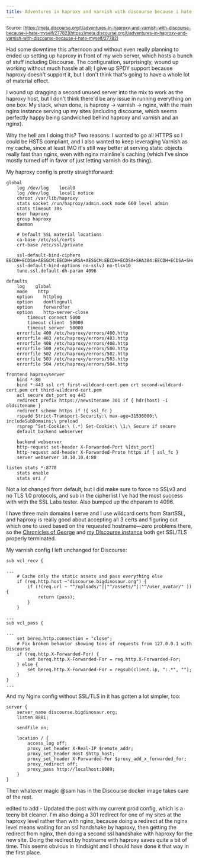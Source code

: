 ```yaml
---
title: Adventures in haproxy and varnish with discourse because i hate myself
---
```


<small class="documentation-source">Source: [https://meta.discourse.org/t/adventures-in-haproxy-and-varnish-with-discourse-because-i-hate-myself/27782](https://meta.discourse.org/t/adventures-in-haproxy-and-varnish-with-discourse-because-i-hate-myself/27782)</small>

Had some downtime this afternoon and without even really planning to ended up setting up haproxy in front of my web server, which hosts a bunch of stuff including Discourse. The configuration, surprisingly, wound up working without much hassle at all; I give up SPDY support because haproxy doesn't support it, but I don't think that's going to have a whole lot of material effect.

I wound up dragging a second unused server into the mix to work as the haproxy host, but I don't think there'd be any issue in running everything on one box. My stack, when done, is haproxy -> varnish -> nginx, with the main nginx instance serving up my sites (including discourse, which seems perfectly happy being sandwiched behind haproxy and varnish and an nginx).

Why the hell am I doing this? Two reasons: I wanted to go all HTTPS so I could be HSTS compliant, and I also wanted to keep leveraging Varnish as my cache, since at least IMO it's still way better at serving static objects really fast than nginx, even with nginx mainline's caching (which I've since mostly turned off in favor of just letting varnish do its thing).

My haproxy config is pretty straightforward:
```
global
    log /dev/log    local0
    log /dev/log    local1 notice
    chroot /var/lib/haproxy
    stats socket /run/haproxy/admin.sock mode 660 level admin
    stats timeout 30s
    user haproxy
    group haproxy
    daemon

    # Default SSL material locations
    ca-base /etc/ssl/certs
    crt-base /etc/ssl/private

    ssl-default-bind-ciphers EECDH+ECDSA+AESGCM:EECDH+aRSA+AESGCM:EECDH+ECDSA+SHA384:EECDH+ECDSA+SHA256:EECDH+aRSA+SHA384:EECDH+aRSA+SHA256:EECDH+aRSA+RC4:EECDH:EDH+aRSA:!aNULL:!eNULL:!LOW:!3DES:!MD5:!EXP:!PSK:!SRP:!DSS:!RC4
    ssl-default-bind-options no-sslv3 no-tlsv10
    tune.ssl.default-dh-param 4096

defaults
    log    global
    mode    http
    option    httplog
    option    dontlognull
    option    forwardfor
    option    http-server-close
        timeout connect 5000
        timeout client  50000
        timeout server  50000
    errorfile 400 /etc/haproxy/errors/400.http
    errorfile 403 /etc/haproxy/errors/403.http
    errorfile 408 /etc/haproxy/errors/408.http
    errorfile 500 /etc/haproxy/errors/500.http
    errorfile 502 /etc/haproxy/errors/502.http
    errorfile 503 /etc/haproxy/errors/503.http
    errorfile 504 /etc/haproxy/errors/504.http

frontend haproxyserver
    bind *:80
    bind *:443 ssl crt first-wildcard-cert.pem crt second-wildcard-cert.pem crt third-wildcard-cert.pem
    acl secure dst_port eq 443
    redirect prefix https://newsitename 301 if { hdr(host) -i oldsitename }
    redirect scheme https if !{ ssl_fc }
    rspadd Strict-Transport-Security:\ max-age=31536000;\ includeSubDomains;\ preload
    rsprep ^Set-Cookie:\ (.*) Set-Cookie:\ \1;\ Secure if secure
    default_backend webserver

    backend webserver
    http-request set-header X-Forwarded-Port %[dst_port]
    http-request add-header X-Forwarded-Proto https if { ssl_fc }
    server webserver 10.10.10.4:80

listen stats *:8778
    stats enable
    stats uri /
```

Not a lot changed from default, but I did make sure to force no SSLv3 and no TLS 1.0 protocols, and sub in the cipherlist I've had the most success with with the SSL Labs tester. Also bumped up the dhparam to 4096.

I have three main domains I serve and I use wildcard certs from StartSSL, and haproxy is really good about accepting all 3 certs and figuring out which one to used based on the requested hostname—zero problems there, so the [Chronicles of George](http://www.chroniclesofgeorge.com) and [my Discourse instance](http://discourse.bigdinosaur.org) both get SSL/TLS properly terminated.

My varnish config I left unchanged for Discourse:

```
sub vcl_recv {

...
    # Cache only the static assets and pass everything else
    if (req.http.host ~"discourse.bigdinosaur.org") {
        if (!(req.url ~ "^/uploads/"||"^/assets/"||"^/user_avatar/" )) {                              
            return (pass);
        }
    }

...
sub vcl_pass {

...
    set bereq.http.connection = "close";
    # Fix broken behavior showing tons of requests from 127.0.0.1 with Discourse
    if (req.http.X-Forwarded-For) {
        set bereq.http.X-Forwarded-For = req.http.X-Forwarded-For;
    } else {
        set bereq.http.X-Forwarded-For = regsub(client.ip, ":.*", "");
    }
}
...
```

And my Nginx config without SSL/TLS in it has gotten a lot simpler, too:
```
server {
    server_name discourse.bigdinosaur.org;
    listen 8881;

    sendfile on;

    location / {
        access_log off;
        proxy_set_header X-Real-IP $remote_addr;
        proxy_set_header Host $http_host;
        proxy_set_header X-Forwarded-For $proxy_add_x_forwarded_for;
        proxy_redirect off;
        proxy_pass http://localhost:8089;
    }
}
```

Then whatever magic @sam has in the Discourse docker image takes care of the rest.

edited to add - Updated the post with my current prod config, which is a teeny bit cleaner. I'm also doing a 301 redirect for one of my sites at the haproxy level rather than with nginx, because doing a redirect at the nginx level means waiting for an ssl handshake by haproxy, then getting the redirect from nginx, then doing a second ssl handshake with haproxy for the new site. Doing the redirect by hostname with haproxy saves quite a bit of time. This seems obvious in hindsight and I should have done it that way in the first place.
